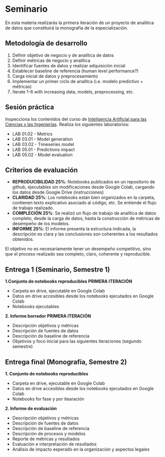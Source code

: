 # Seminario

En esta materia realizarás la primera iteración de un proyecto de analítica de datos que constituirá la monografía de la especialización.

## Metodología de desarrollo

1. Definir objetivo de negocio y de analítica de datos
2. Definir métricas de negocio y analítica
3. Identificar fuentes de datos y realizar adquisición inicial
4. Establecer baseline de referencia (human level performance?)
5. Carga inicial de datos y preprocesamiento
6. Implementar un primer ciclo de analítca (i.e. modelo predictivo + métricas)
7. Iterate 1-6 with increasing data, models, preprocessing, etc.

## Sesión práctica

Inspecciona los contenidos del curso de [Inteligencia Artificial para las Ciencias y las Ingenierías](https://rramosp.github.io/ai4eng.v1). Realiza los siguientes laboratorios:

- LAB 01.02 - Metrics
- LAB 03.01 - Model generation
- LAB 03.02 - Timeseries model
- LAB 05.01 - Predictions impact
- LAB 05.02 - Model evaluation

## Criterios de evaluación

- **REPRODUCIBILIDAD 25%**: Notebooks publicados en un repositorio de github, ejecutables sin modificaciones desde Google Colab, cargando los datos desde Google Drive (instrucciones)
- **CLARIDAD 25%**:  Los notebooks están bien organizados en la carpeta, contienen texto explicativo asociado al código, etc. Se entiende el flujo de trabajo realizado.
- **COMPLECIÓN 25%**: Se realizó un flujo de trabajo de analítica de datos completo, desde la carga de datos, hasta la construcción de métricas de desempeño de los modelos.
- **INFORME 25%**: El informe presenta la estructura indicada, la descripción es clara y las conclusiones son coherentes a los resultados obtenidos.

El objetivo no es necesariamente tener un desempeño competitivo, sino que el proceso realizado sea completo, claro, coherente y reproducible.

## Entrega 1 (Seminario, Semestre 1)

**1.Conjunto de notebooks reproducibles PRIMERA ITERACIÓN**

- Carpeta en drive, ejecutable en Google Colab
- Datos en drive accesibles desde los notebooks ejecutados en Google Colab
- Notebooks ejecutables


**2. Informe borrador PRIMERA ITERACIÓN**

- Descripción objetivos y métricas
- Descripción de fuentes de datos
- Descripción de baseline de referencia
- Objetivos y foco inicial para las siguientes iteraciones (segundo semestre)



## Entrega final (Monografía, Semestre 2)

**1. Conjunto de notebooks reproducibles**

- Carpeta en drive, ejecutable en Google Colab
- Datos en drive accesibles desde los notebooks ejecutados en Google Colab
- Notebooks for fase y por itearación


**2. Informe de evaluación**

- Descripción objetivos y métricas
- Descripción de fuentes de datos
- Descripción de baseline de referencia
- Descripción de procesos y modelos
- Reporte de métricas y resultados
- Evaluación e interpretación de resultados
- Análisis de impacto esperado en la organización y aspectos legales




